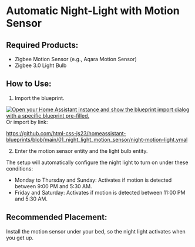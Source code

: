 # Automatic Night-Light with Motion Sensor

## Required Products:
* Zigbee Motion Sensor (e.g., Aqara Motion Sensor)
* Zigbee 3.0 Light Bulb

## How to Use:
1. Import the blueprint.

[![Open your Home Assistant instance and show the blueprint import dialog with a specific blueprint pre-filled.](https://my.home-assistant.io/badges/blueprint_import.svg)](https://my.home-assistant.io/redirect/blueprint_import/?blueprint_url=https%3A%2F%2Fgithub.com%2Fhtml-css-js23%2Fhomeassistant-blueprints%2Fblob%2Fmain%2F01_night_light_motion_sensor%2Fnight-motion-light.ymal)
Or import by link:

https://github.com/html-css-js23/homeassistant-blueprints/blob/main/01_night_light_motion_sensor/night-motion-light.ymal

2. Enter the motion sensor entity and the light bulb entity.

The setup will automatically configure the night light to turn on under these conditions:
* Monday to Thursday and Sunday: Activates if motion is detected between 9:00 PM and 5:30 AM.
* Friday and Saturday: Activates if motion is detected between 11:00 PM and 5:30 AM.

## Recommended Placement:
Install the motion sensor under your bed, so the night light activates when you get up.
